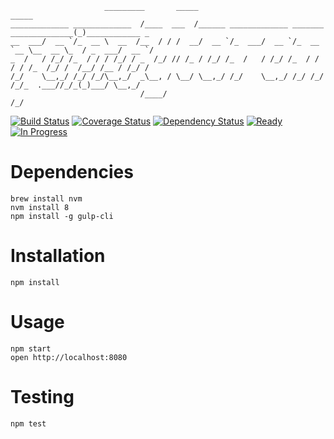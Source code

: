 ```
                     _________       _____                                        _____               
_____________ _____________  /____  ___  /______ _____________ _______ ______________(_)____________ _
__  ___/  __ `/_  __ \  __  /__  / / /  __/  __ `/_  ___/  __ `/_  __ `__ \__  __ \_  / _  ___/  __ `/
_  /   / /_/ /_  / / / /_/ / _  /_/ // /_ / /_/ /_  /   / /_/ /_  / / / / /_  /_/ /  /__/ /__ / /_/ / 
/_/    \__,_/ /_/ /_/\__,_/  _\__, / \__/ \__,_/ /_/    \__,_/ /_/ /_/ /_/_  .___//_/_(_)___/ \__,_/  
                             /____/                                       /_/                         
```

[![Build Status](https://img.shields.io/travis/randytarampi/randytarampi.github.io.svg?style=flat-square)](https://travis-ci.org/randytarampi/randytarampi.github.io) [![Coverage Status](https://img.shields.io/coveralls/randytarampi/randytarampi.github.io.svg?style=flat-square)](https://coveralls.io/github/randytarampi/randytarampi.github.io?branch=master) [![Dependency Status](https://img.shields.io/david/randytarampi/randytarampi.github.io.svg?style=flat-square)](https://david-dm.org/randytarampi/randytarampi.github.io) [![Ready](https://img.shields.io/waffle/label/randytarampi/randytarampi.github.io/ready.svg?style=flat-square&label=Ready)](http://waffle.io/randytarampi/randytarampi.github.io) [![In Progress](https://img.shields.io/waffle/label/randytarampi/randytarampi.github.io/in%20progress.svg?style=flat-square&label=In%20Progress)](http://waffle.io/randytarampi/randytarampi.github.io)

# Dependencies
```
brew install nvm
nvm install 8
npm install -g gulp-cli
```

# Installation

```
npm install
```

# Usage

```
npm start
open http://localhost:8080
```

# Testing

```
npm test
```
